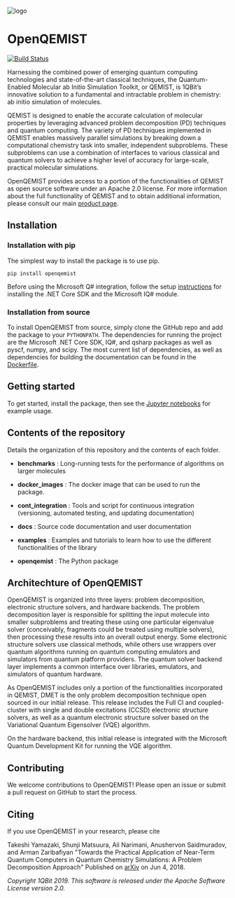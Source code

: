 ![logo](http://1qbit.com/wp-content/uploads/2019/05/1qbitlogo.png "1QBit is awesome!")

# OpenQEMIST
[![Build Status](https://travis-ci.com/1QB-Information-Technologies/openqemist.svg?token=zt4rNJ8MTUGcpVsToGyy&branch=master)](https://travis-ci.com/1QB-Information-Technologies/openqemist)

Harnessing the combined power of emerging quantum computing technologies and
state-of-the-art classical techniques, the Quantum-Enabled Molecular ab Initio
Simulation Toolkit, or QEMIST, is 1QBit’s innovative solution to a fundamental
and intractable problem in chemistry: ab initio simulation of molecules.

QEMIST is designed to enable the accurate calculation of molecular properties by
leveraging advanced problem decomposition (PD) techniques and quantum computing.
The variety of PD techniques implemented in QEMIST enables massively parallel
simulations by breaking down a computational chemistry task into smaller,
independent subproblems. These subproblems can use a combination of interfaces
to various classical and quantum solvers to achieve a higher level of accuracy
for large-scale, practical molecular simulations.

OpenQEMIST provides access to a portion of the functionalities of QEMIST as
open source software under an Apache 2.0 license. For more information about the
full functionality of QEMIST and to obtain additional information, please
consult our main [product page](https://1qbit.com/qemist).

## Installation
### Installation with pip
The simplest way to install the package is to use pip.

`pip install openqemist`

Before using the Microsoft Q# integration, follow the setup
[instructions](https://docs.microsoft.com/en-us/quantum/install-guide/?view=qsharp-preview)
for installing the .NET Core SDK and the Microsoft IQ# module.

### Installation from source
To install OpenQEMIST from source, simply clone the GitHub repo and add the package
to your ``PYTHONPATH``. The dependencies for running the project are the Microsoft
.NET Core SDK, IQ#, and qsharp packages as well as pyscf, numpy, and scipy. The
most current list of dependencies, as well as dependencies for building the documentation
can be found in the [Dockerfile](./docker_images/Dockerfile).

## Getting started

To get started, install the package, then see the [Jupyter notebooks](./examples/)
for example usage.

## Contents of the repository

Details the organization of this repository and the contents of each folder.

- **benchmarks** :
Long-running tests for the performance of algorithms on larger molecules

- **docker_images** :
The docker image that can be used to run the package.

- **cont_integration** :
Tools and script for continuous integration (versioning, automated testing, and updating documentation)

- **docs** :
Source code documentation and user documentation

- **examples** :
Examples and tutorials to learn how to use the different functionalities of the library

- **openqemist** :
The Python package

## Architechture of OpenQEMIST
OpenQEMIST is organized into three layers: problem decomposition, electronic
structure solvers, and hardware backends. The problem decomposition layer is
responsible for splitting the input molecule into smaller subproblems and
treating these using one particular eigenvalue solver (conceivably, fragments
could be treated using multiple solvers), then processing these results into an
overall output energy. Some electronic structure solvers use classical methods,
while others use wrappers over quantum algorithms running on quantum computing
emulators and simulators from quantum platform providers. The quantum solver
backend layer implements a common interface over libraries, emulators, and
simulators of quantum hardware.

As OpenQEMIST includes only a portion of the functionalities incorporated in QEMIST, DMET
is the only problem decomposition technique open sourced in our initial release.
This release includes the Full CI and coupled-cluster with single and double
excitations (CCSD) electronic structure solvers, as well as a quantum electronic
structure solver based on the Variational Quantum Eigensolver (VQE) algorithm.

On the hardware backend, this initial release is integrated with the Microsoft
Quantum Development Kit for running the VQE algorithm.

## Contributing
We welcome contributions to OpenQEMIST! Please open an issue or submit a pull request on GitHub to start the process.

## Citing
If you use OpenQEMIST in your research, please cite

Takeshi Yamazaki, Shunji Matsuura, Ali Narimani, Anushervon Saidmuradov, and Arman Zaribafiyan "Towards the Practical Application of Near-Term Quantum Computers in Quantum Chemistry Simulations: A Problem Decomposition Approach" Published on [arXiv](https://arxiv.org/abs/1806.01305) on Jun 4, 2018.


_Copyright 1QBit 2019. This software is released under the Apache Software License version 2.0._
